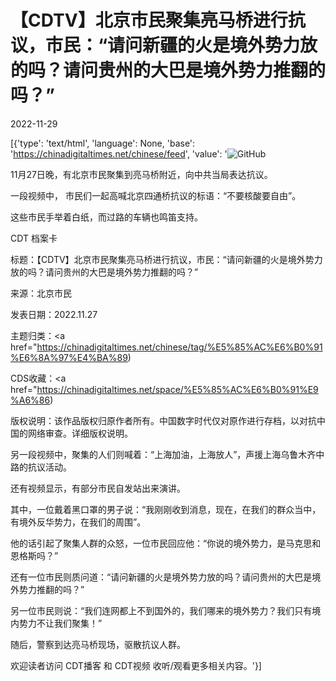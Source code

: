 # 【CDTV】北京市民聚集亮马桥进行抗议，市民：“请问新疆的火是境外势力放的吗？请问贵州的大巴是境外势力推翻的吗？”

2022-11-29

[{'type': 'text/html', 'language': None, 'base': 'https://chinadigitaltimes.net/chinese/feed', 'value': '![GitHub](https://chinadigitaltimes.net/chinese/files/2022/11/截屏2022-11-28-23.51.50-768x430.png)

11月27日晚，有北京市民聚集到亮马桥附近，向中共当局表达抗议。

一段视频中， 市民们一起高喊北京四通桥抗议的标语：“不要核酸要自由”。

这些市民手举着白纸，而过路的车辆也鸣笛支持。



CDT 档案卡

标题：【CDTV】北京市民聚集亮马桥进行抗议，市民：“请问新疆的火是境外势力放的吗？请问贵州的大巴是境外势力推翻的吗？”

来源：北京市民

发表日期：2022.11.27

主题归类：<a href="https://chinadigitaltimes.net/chinese/tag/%E5%85%AC%E6%B0%91%E6%8A%97%E4%BA%89)

CDS收藏：<a href="https://chinadigitaltimes.net/space/%E5%85%AC%E6%B0%91%E9%A6%86)

版权说明：该作品版权归原作者所有。中国数字时代仅对原作进行存档，以对抗中国的网络审查。详细版权说明。





另一段视频中，聚集的人们则喊着：“上海加油，上海放人”，声援上海乌鲁木齐中路的抗议活动。

还有视频显示，有部分市民自发站出来演讲。

其中，一位戴着黑口罩的男子说：“我刚刚收到消息，现在，在我们的群众当中，有境外反华势力，在我们的周围”。

他的话引起了聚集人群的众怒，一位市民回应他：“你说的境外势力，是马克思和恩格斯吗？”

还有一位市民则质问道：“请问新疆的火是境外势力放的吗？请问贵州的大巴是境外势力推翻的吗？”

另一位市民则说：“我们连网都上不到国外的，我们哪来的境外势力？我们只有境内势力不让我们聚集！”

随后，警察到达亮马桥现场，驱散抗议人群。

欢迎读者访问 CDT播客 和 CDT视频 收听/观看更多相关内容。'}]